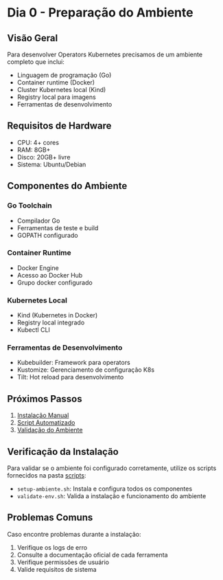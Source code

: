# Dia 0 - Preparação do Ambiente

## Visão Geral

Para desenvolver Operators Kubernetes precisamos de um ambiente completo que inclui:

- Linguagem de programação (Go)
- Container runtime (Docker) 
- Cluster Kubernetes local (Kind)
- Registry local para imagens
- Ferramentas de desenvolvimento

## Requisitos de Hardware

- CPU: 4+ cores
- RAM: 8GB+ 
- Disco: 20GB+ livre
- Sistema: Ubuntu/Debian

## Componentes do Ambiente

### Go Toolchain
- Compilador Go
- Ferramentas de teste e build
- GOPATH configurado

### Container Runtime
- Docker Engine 
- Acesso ao Docker Hub
- Grupo docker configurado

### Kubernetes Local
- Kind (Kubernetes in Docker)
- Registry local integrado 
- Kubectl CLI

### Ferramentas de Desenvolvimento
- Kubebuilder: Framework para operators
- Kustomize: Gerenciamento de configuração K8s
- Tilt: Hot reload para desenvolvimento

## Próximos Passos

1. [Instalação Manual](./02-instalacao-manual.md)
2. [Script Automatizado](./03-script-automacao.md)
3. [Validação do Ambiente](./04-validacao.md)

## Verificação da Instalação

Para validar se o ambiente foi configurado corretamente, utilize os scripts fornecidos na pasta [scripts](./scripts/):

- `setup-ambiente.sh`: Instala e configura todos os componentes
- `validate-env.sh`: Valida a instalação e funcionamento do ambiente

## Problemas Comuns

Caso encontre problemas durante a instalação:

1. Verifique os logs de erro
2. Consulte a documentação oficial de cada ferramenta
3. Verifique permissões de usuário
4. Valide requisitos de sistema